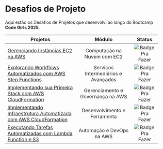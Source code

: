 # Desafios de Projeto

Aqui estão os Desafios de Projetos que desenvolvi ao longo do Bootcamp **Code Girls 2025**.

| Projetos | Módulo | Status |
| -------- | :----: | :----: |
| [Gerenciando Instâncias EC2 na AWS](-) | Computação na Nuvem com EC2 | ![Badge Pra Fazer](https://img.shields.io/badge/PARA%20FAZER-9999A1?style=for-the-badge) |
| [Explorando Workflows Automatizados com AWS Step Functions](-) | Serviços Intermediários e Avançados | ![Badge Pra Fazer](https://img.shields.io/badge/PARA%20FAZER-9999A1?style=for-the-badge) |
| [Implementando sua Primeira Stack com AWS CloudFormation](-) | Gerenciamento e Governança na AWS | ![Badge Pra Fazer](https://img.shields.io/badge/PARA%20FAZER-9999A1?style=for-the-badge) |
| [Implementando Infraestrutura Automatizada com AWS CloudFormation](-) | Desenvolvimento e Ferramenta | ![Badge Pra Fazer](https://img.shields.io/badge/PARA%20FAZER-9999A1?style=for-the-badge) |
| [Executando Tarefas Automatizadas com Lambda Function e S3](-) | Automação e DevOps na AWS | ![Badge Pra Fazer](https://img.shields.io/badge/PARA%20FAZER-9999A1?style=for-the-badge) |

<!-- ![Badge Concluido ](https://img.shields.io/badge/CONCLUIDO-44CC11?style=for-the-badge) -->
